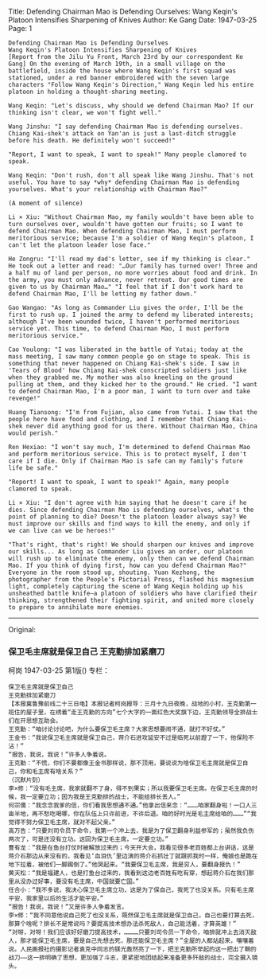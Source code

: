 Title: Defending Chairman Mao is Defending Ourselves: Wang Keqin's Platoon Intensifies Sharpening of Knives
Author: Ke Gang
Date: 1947-03-25
Page: 1

    Defending Chairman Mao is Defending Ourselves
    Wang Keqin's Platoon Intensifies Sharpening of Knives
    [Report from the Jilu Yu Front, March 23rd by our correspondent Ke Gang] On the evening of March 19th, in a small village on the battlefield, inside the house where Wang Keqin's first squad was stationed, under a red banner embroidered with the seven large characters "Follow Wang Keqin's Direction," Wang Keqin led his entire platoon in holding a thought-sharing meeting.

    Wang Keqin: "Let's discuss, why should we defend Chairman Mao? If our thinking isn't clear, we won't fight well."

    Wang Jinshu: "I say defending Chairman Mao is defending ourselves. Chiang Kai-shek's attack on Yan'an is just a last-ditch struggle before his death. He definitely won't succeed!"

    "Report, I want to speak, I want to speak!" Many people clamored to speak.

    Wang Keqin: "Don't rush, don't all speak like Wang Jinshu. That's not useful. You have to say *why* defending Chairman Mao is defending yourselves. What's your relationship with Chairman Mao?"

    (A moment of silence)

    Li × Xiu: "Without Chairman Mao, my family wouldn't have been able to turn ourselves over, wouldn't have gotten our fruits; so I want to defend Chairman Mao. When defending Chairman Mao, I must perform meritorious service; because I'm a soldier of Wang Keqin's platoon, I can't let the platoon leader lose face."

    He Zongru: "I'll read my dad's letter, see if my thinking is clear." He took out a letter and read: "…Our family has turned over! Three and a half mu of land per person, no more worries about food and drink. In the army, you must only advance, never retreat. Our good times are given to us by Chairman Mao…" "I feel that if I don't work hard to defend Chairman Mao, I'll be letting my father down."

    Gao Wangao: "As long as Commander Liu gives the order, I'll be the first to rush up. I joined the army to defend my liberated interests; although I've been wounded twice, I haven't performed meritorious service yet. This time, to defend Chairman Mao, I must perform meritorious service."

    Cao Youlong: "I was liberated in the battle of Yutai; today at the mass meeting, I saw many common people go on stage to speak. This is something that never happened on Chiang Kai-shek's side. I saw in 'Tears of Blood' how Chiang Kai-shek conscripted soldiers just like when they grabbed me. My mother was also kneeling on the ground pulling at them, and they kicked her to the ground." He cried. "I want to defend Chairman Mao, I'm a poor man, I want to turn over and take revenge!"

    Huang Tiansong: "I'm from Fujian, also came from Yutai. I saw that the people here have food and clothing, and I remember that Chiang Kai-shek never did anything good for us there. Without Chairman Mao, China would perish."

    Ren Hexiao: "I won't say much, I'm determined to defend Chairman Mao and perform meritorious service. This is to protect myself, I don't care if I die. Only if Chairman Mao is safe can my family's future life be safe."

    "Report! I want to speak, I want to speak!" Again, many people clamored to speak.

    Li × Xiu: "I don't agree with him saying that he doesn't care if he dies. Since defending Chairman Mao is defending ourselves, what's the point of planning to die? Doesn't the platoon leader always say? We must improve our skills and find ways to kill the enemy, and only if we can live can we be heroes!"

    "That's right, that's right! We should sharpen our knives and improve our skills... As long as Commander Liu gives an order, our platoon will rush up to eliminate the enemy, only then can we defend Chairman Mao. If you think of dying first, how can you defend Chairman Mao?" Everyone in the room stood up, shouting. Yuan Kezhong, the photographer from the People's Pictorial Press, flashed his magnesium light, completely capturing the scene of Wang Keqin holding up his unsheathed battle knife—a platoon of soldiers who have clarified their thinking, strengthened their fighting spirit, and united more closely to prepare to annihilate more enemies.



<hr /> 

Original: 


### 保卫毛主席就是保卫自己  王克勤排加紧磨刀
柯岗
1947-03-25
第1版()
专栏：

    保卫毛主席就是保卫自己
    王克勤排加紧磨刀
    【本报冀鲁豫前线二十三日电】本报记者柯岗报导：三月十九日夜晚，战地的小村，王克勤第一班住的屋子里，在绣着“走王克勤的方向”七个大字的一面红色大奖旗下边，王克勤领导全排战士们在开思想互助会。
    王克勤：“咱讨论讨论吧，为什么要保卫毛主席？大家思想要闹不通，就打不好仗。”
    王金书：“我说保卫毛主席就是保卫自己，蒋介石进攻延安不过是临死以前蹬了一下，他保险不沾！”
    “报告，我说，我说！”许多人争着说。
    王克勤：“不慌，你们不要都像王金书那样说，那不顶用，要说说为啥保卫毛主席就是保卫自己，你和毛主席有啥关系？”
    （沉默片刻）
    李×修：“没有毛主席，我家就翻不了身，得不到果实；所以我要保卫毛主席。在保卫毛主席的时候，我一定要立功；因为我是王克勤排的战士，不能给排长丢人。”
    何宗儒：“我念念我爹的信，你们看我思想通不通。”他拿出信来念：“………咱家翻身啦！一口人三亩半地，再不愁吃喝哪，你在队伍上只许前进，不许后退。咱的好时光是毛主席给咱的………”“我觉得不努力保卫毛主席，就对不起父亲。”
    高万告：“只要刘司令员下命令，我第一个冲上去，我是为了保卫翻身利益参军的；虽然我负伤两次了，可是还没有立功。这回为保卫毛主席，一定要立功。”
    曹有龙：“我是在鱼台打仗时被解放过来的；今天开大会，我看见很多老百姓都上台讲话，这是蒋介石那边从来没有的，我看见‘血泪仇’里边演的蒋介石抓壮丁就跟抓我时一样，俺娘也是跪在地下拉着，被他们一脚踢倒了。”他哭起来。“我要保卫毛主席，我是穷人，要翻身报仇！”
    黄天松：“我是福建人，也是打鱼台过来的，我看到这边老百姓有吃有穿，想起蒋介石在我们那里从没办过好事，要没有毛主席，中国就要亡国。”
    任合小：“我不多说，我决心保卫毛主席立功，这是为了保自己，我死了也没关系。只有毛主席平安，我家里以后的生活才能平安。”
    “报告！我说，我说！”又是许多人争着发言。
    李×修：“我不同意他说自己死了也没关系，既然保卫毛主席就是保卫自己，自己也要打算去死，那算个啥呢？排长不是常说吗？要提高技术想办法杀死敌人，自己能活着，才算英雄！”
    “对呀，对呀！我们应该好好磨刀提高技术，…………只要刘司令员一下命令，咱排就冲上去消灭敌人，那才能保卫毛主席，要是自己先想去死，那还能保卫毛主席？”全屋的人都站起来，嚷嚷着说。人民画报社的摄影记者袁克中同志的镁光轰然亮了一下，把王克勤所举起的这一把出了鞘的战刀——这一排明确了思想，更加强了斗志，更紧密地团结起来准备更多歼敌的战士，完全摄入镜头。
